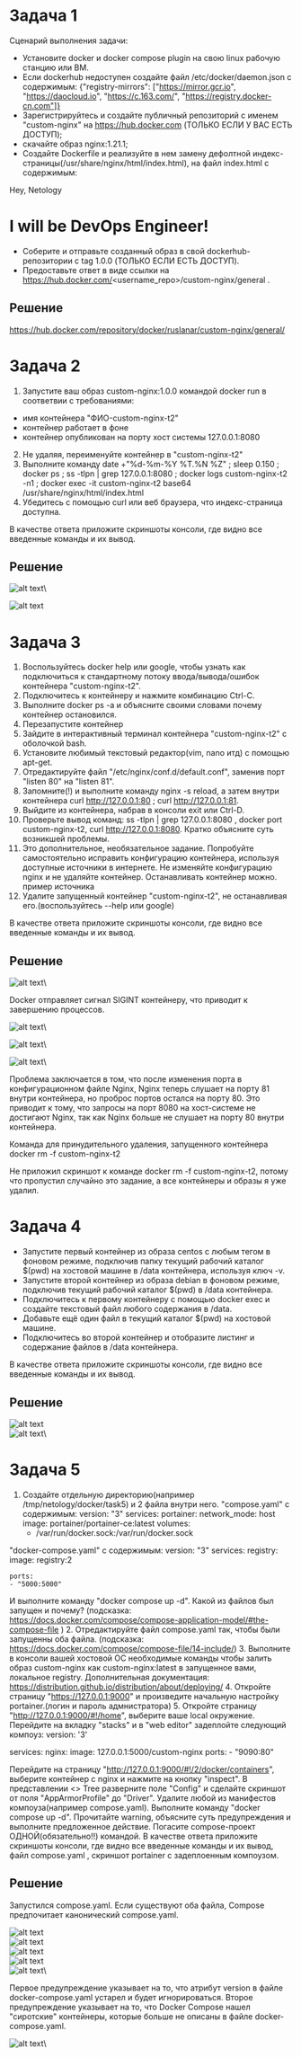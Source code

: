 # **Задача 1**

Сценарий выполнения задачи:
+ Установите docker и docker compose plugin на свою linux рабочую станцию или ВМ.
+ Если dockerhub недоступен создайте файл /etc/docker/daemon.json с содержимым: {"registry-mirrors": ["https://mirror.gcr.io", "https://daocloud.io", "https://c.163.com/", "https://registry.docker-cn.com"]}
+ Зарегистрируйтесь и создайте публичный репозиторий с именем "custom-nginx" на https://hub.docker.com (ТОЛЬКО ЕСЛИ У ВАС ЕСТЬ ДОСТУП);
+ скачайте образ nginx:1.21.1;
+ Создайте Dockerfile и реализуйте в нем замену дефолтной индекс-страницы(/usr/share/nginx/html/index.html), на файл index.html с содержимым:

<html>
<head>
Hey, Netology
</head>
<body>
<h1>I will be DevOps Engineer!</h1>
</body>
</html>

+ Соберите и отправьте созданный образ в свой dockerhub-репозитории c tag 1.0.0 (ТОЛЬКО ЕСЛИ ЕСТЬ ДОСТУП).
+ Предоставьте ответ в виде ссылки на https://hub.docker.com/<username_repo>/custom-nginx/general .


## **Решение**


<https://hub.docker.com/repository/docker/ruslanar/custom-nginx/general/>


# **Задача 2**

1. Запустите ваш образ custom-nginx:1.0.0 командой docker run в соответвии с требованиями:
+ имя контейнера "ФИО-custom-nginx-t2"
+ контейнер работает в фоне
+ контейнер опубликован на порту хост системы 127.0.0.1:8080
2. Не удаляя, переименуйте контейнер в "custom-nginx-t2"
3. Выполните команду date +"%d-%m-%Y %T.%N %Z" ; sleep 0.150 ; docker ps ; ss -tlpn | grep 127.0.0.1:8080 ; docker logs custom-nginx-t2 -n1 ; docker exec -it custom-nginx-t2 base64 /usr/share/nginx/html/index.html
4. Убедитесь с помощью curl или веб браузера, что индекс-страница доступна.

В качестве ответа приложите скриншоты консоли, где видно все введенные команды и их вывод.

## **Решение**

![alt text](https://github.com/RuslanArestov/Docker-compose/blob/main/images/1.png)\

![alt text](https://github.com/RuslanArestov/Docker-compose/blob/main/images/2.png)

# **Задача 3**
1. Воспользуйтесь docker help или google, чтобы узнать как подключиться к стандартному потоку ввода/вывода/ошибок контейнера "custom-nginx-t2".
2. Подключитесь к контейнеру и нажмите комбинацию Ctrl-C.
3. Выполните docker ps -a и объясните своими словами почему контейнер остановился.
4. Перезапустите контейнер
5. Зайдите в интерактивный терминал контейнера "custom-nginx-t2" с оболочкой bash.
6. Установите любимый текстовый редактор(vim, nano итд) с помощью apt-get.
7. Отредактируйте файл "/etc/nginx/conf.d/default.conf", заменив порт "listen 80" на "listen 81".
8. Запомните(!) и выполните команду nginx -s reload, а затем внутри контейнера curl http://127.0.0.1:80 ; curl http://127.0.0.1:81.
9. Выйдите из контейнера, набрав в консоли exit или Ctrl-D.
10. Проверьте вывод команд: ss -tlpn | grep 127.0.0.1:8080 , docker port custom-nginx-t2, curl http://127.0.0.1:8080. Кратко объясните суть возникшей проблемы.
11. Это дополнительное, необязательное задание. Попробуйте самостоятельно исправить конфигурацию контейнера, используя доступные источники в интернете. Не изменяйте конфигурацию nginx и не удаляйте контейнер. Останавливать контейнер можно. пример источника
12. Удалите запущенный контейнер "custom-nginx-t2", не останавливая его.(воспользуйтесь --help или google)

В качестве ответа приложите скриншоты консоли, где видно все введенные команды и их вывод.

## **Решение**

![alt text](https://github.com/RuslanArestov/Docker-compose/blob/main/images/3.png)\

Docker отправляет сигнал SIGINT контейнеру, что приводит к завершению процессов.

![alt text](https://github.com/RuslanArestov/Docker-compose/blob/main/images/4.png)\

![alt text](https://github.com/RuslanArestov/Docker-compose/blob/main/images/5.png)\

![alt text](https://github.com/RuslanArestov/Docker-compose/blob/main/images/6.png)\

Проблема заключается в том, что после изменения порта в конфигурационном файле Nginx, Nginx теперь слушает на порту 81 внутри контейнера, но проброс портов остался на порту 80. Это приводит к тому, что запросы на порт 8080 на хост-системе не достигают Nginx, так как Nginx больше не слушает на порту 80 внутри контейнера.

Команда для принудительного удаления, запущенного контейнера
docker rm -f custom-nginx-t2

Не приложил скриншот к команде docker rm -f custom-nginx-t2, потому что пропустил случайно это задание, а все контейнеры и образы я уже удалил.

# **Задача 4**

+ Запустите первый контейнер из образа centos c любым тегом в фоновом режиме, подключив папку текущий рабочий каталог $(pwd) на хостовой машине в /data контейнера, используя ключ -v.
+ Запустите второй контейнер из образа debian в фоновом режиме, подключив текущий рабочий каталог $(pwd) в /data контейнера.
+ Подключитесь к первому контейнеру с помощью docker exec и создайте текстовый файл любого содержания в /data.
+ Добавьте ещё один файл в текущий каталог $(pwd) на хостовой машине.
+ Подключитесь во второй контейнер и отобразите листинг и содержание файлов в /data контейнера.

В качестве ответа приложите скриншоты консоли, где видно все введенные команды и их вывод.

## **Решение**

![alt text](https://github.com/RuslanArestov/Docker-compose/blob/main/images/8.png)\
![alt text](https://github.com/RuslanArestov/Docker-compose/blob/main/images/9.png)\

# **Задача 5**
1. Создайте отдельную директорию(например /tmp/netology/docker/task5) и 2 файла внутри него. "compose.yaml" с содержимым:
version: "3"
services:
  portainer:
    network_mode: host
    image: portainer/portainer-ce:latest
    volumes:
      - /var/run/docker.sock:/var/run/docker.sock

"docker-compose.yaml" с содержимым:
version: "3"
services:
  registry:
    image: registry:2

    ports:
    - "5000:5000"

И выполните команду "docker compose up -d". Какой из файлов был запущен и почему? (подсказка: https://docs.docker.com/compose/compose-application-model/#the-compose-file )
2. Отредактируйте файл compose.yaml так, чтобы были запущенны оба файла. (подсказка: https://docs.docker.com/compose/compose-file/14-include/)
3. Выполните в консоли вашей хостовой ОС необходимые команды чтобы залить образ custom-nginx как custom-nginx:latest в запущенное вами, локальное registry. Дополнительная документация: https://distribution.github.io/distribution/about/deploying/
4. Откройте страницу "https://127.0.0.1:9000" и произведите начальную настройку portainer.(логин и пароль адмнистратора)
5. Откройте страницу "http://127.0.0.1:9000/#!/home", выберите ваше local окружение. Перейдите на вкладку "stacks" и в "web editor" задеплойте следующий компоуз:
version: '3'

services:
  nginx:
    image: 127.0.0.1:5000/custom-nginx
    ports:
      - "9090:80"

Перейдите на страницу "http://127.0.0.1:9000/#!/2/docker/containers", выберите контейнер с nginx и нажмите на кнопку "inspect". В представлении <> Tree разверните поле "Config" и сделайте скриншот от поля "AppArmorProfile" до "Driver".
Удалите любой из манифестов компоуза(например compose.yaml). Выполните команду "docker compose up -d". Прочитайте warning, объясните суть предупреждения и выполните предложенное действие. Погасите compose-проект ОДНОЙ(обязательно!!) командой.
В качестве ответа приложите скриншоты консоли, где видно все введенные команды и их вывод, файл compose.yaml , скриншот portainer c задеплоенным компоузом.

## **Решение**
Запустился compose.yaml. Если существуют оба файла, Compose предпочитает канонический compose.yaml.

![alt text](https://github.com/RuslanArestov/Docker-compose/blob/main/images/10.png)\
![alt text](https://github.com/RuslanArestov/Docker-compose/blob/main/images/11.png)\
![alt text](https://github.com/RuslanArestov/Docker-compose/blob/main/images/12.png)\
![alt text](https://github.com/RuslanArestov/Docker-compose/blob/main/images/13.png)\
![alt text](https://github.com/RuslanArestov/Docker-compose/blob/main/images/14.png)\

Первое предупреждение указывает на то, что атрибут version в файле docker-compose.yaml устарел и будет игнорироваться.
Второе предупреждение указывает на то, что Docker Compose нашел "сиротские" контейнеры, которые больше не описаны в файле docker-compose.yaml.

![alt text](https://github.com/RuslanArestov/Docker-compose/blob/main/images/15.png)\
